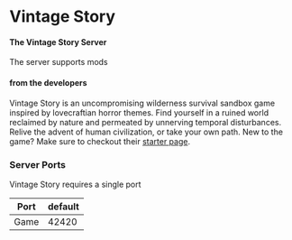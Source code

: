# Vintage Story

#### The Vintage Story Server
The server supports mods

#### from the developers

Vintage Story is an uncompromising wilderness survival sandbox game inspired by lovecraftian horror themes.
Find yourself in a ruined world reclaimed by nature and permeated by unnerving temporal disturbances.
Relive the advent of human civilization, or take your own path.
New to the game? Make sure to checkout their [starter page](https://wiki.vintagestory.at/index.php?title=Main_Page).

### Server Ports
Vintage Story requires a single port  

| Port    | default |
|---------|---------|
| Game    | 42420   |